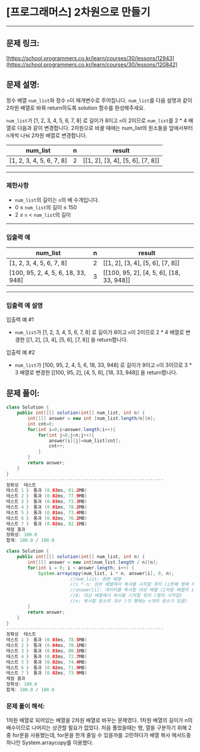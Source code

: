 # [프로그래머스] 2차원으로 만들기

---

## 문제 링크:

[https://school.programmers.co.kr/learn/courses/30/lessons/12943](https://school.programmers.co.kr/learn/courses/30/lessons/120842)

## 문제 설명:

정수 배열 `num_list`와 정수 `n`이 매개변수로 주어집니다. `num_list`를 다음 설명과 같이 2차원 배열로 바꿔 return하도록 solution 함수를 완성해주세요.

`num_list`가 [1, 2, 3, 4, 5, 6, 7, 8] 로 길이가 8이고 `n`이 2이므로 `num_list`를 2 * 4 배열로 다음과 같이 변경합니다. 2차원으로 바꿀 때에는 num_list의 원소들을 앞에서부터 n개씩 나눠 2차원 배열로 변경합니다.

| num_list | n | result |
| --- | --- | --- |
| [1, 2, 3, 4, 5, 6, 7, 8] | 2 | [[1, 2], [3, 4], [5, 6], [7, 8]] |

---

### 제한사항

- `num_list`의 길이는 `n`의 배 수개입니다.
- 0 ≤ `num_list`의 길이 ≤ 150
- 2 ≤ `n` < `num_list`의 길이

---

### 입출력 예

| num_list | n | result |
| --- | --- | --- |
| [1, 2, 3, 4, 5, 6, 7, 8] | 2 | [[1, 2], [3, 4], [5, 6], [7, 8]] |
| [100, 95, 2, 4, 5, 6, 18, 33, 948] | 3 | [[100, 95, 2], [4, 5, 6], [18, 33, 948]] |

---

### 입출력 예 설명

입출력 예 #1

- `num_list`가 [1, 2, 3, 4, 5, 6, 7, 8] 로 길이가 8이고 `n`이 2이므로 2 * 4 배열로 변경한 [[1, 2], [3, 4], [5, 6], [7, 8]] 을 return합니다.

입출력 예 #2

- `num_list`가 [100, 95, 2, 4, 5, 6, 18, 33, 948] 로 길이가 9이고 `n`이 3이므로 3 * 3 배열로 변경한 [[100, 95, 2], [4, 5, 6], [18, 33, 948]] 을 return합니다.

## 문제 풀이:

```java
class Solution {
    public int[][] solution(int[] num_list, int n) {
        int[][] answer = new int [num_list.length/n][n];
        int cnt=0;
        for(int i=0;i<answer.length;i++){
            for(int j=0;j<n;j++){
                answer[i][j]=num_list[cnt];
                cnt++;
            }
        }
        return answer;
    }
}
-----------------------------------------------------------
정확성  테스트
테스트 1 〉	통과 (0.03ms, 81.2MB)
테스트 2 〉	통과 (0.02ms, 77.9MB)
테스트 3 〉	통과 (0.03ms, 73.3MB)
테스트 4 〉	통과 (0.01ms, 78.2MB)
테스트 5 〉	통과 (0.01ms, 73.4MB)
테스트 6 〉	통과 (0.02ms, 76.2MB)
테스트 7 〉	통과 (0.02ms, 82.1MB)
채점 결과
정확성: 100.0
합계: 100.0 / 100.0
```

```java
class Solution {
    public int[][] solution(int[] num_list, int n) {
        int[][] answer = new int[num_list.length / n][n];
        for(int i = 0; i < answer.length; i++) {
            System.arraycopy(num_list, i * n, answer[i], 0, n);
						//num_list: 원본 배열
						//i * n: 원본 배열에서 복사를 시작할 위치 (i번째 행에 해당하는 데이터의 시작점)
						//answer[i]: 데이터를 복사할 대상 배열 (2차원 배열의 i번째 행)
						//0: 대상 배열에서 복사를 시작할 위치 (행의 시작점)
						//n: 복사할 원소의 개수 (각 행에는 n개의 원소가 있음)
        } 
        return answer;
    }
}
-----------------------------------------------------------
정확성  테스트
테스트 1 〉	통과 (0.03ms, 78.5MB)
테스트 2 〉	통과 (0.04ms, 70.1MB)
테스트 3 〉	통과 (0.03ms, 80.1MB)
테스트 4 〉	통과 (0.03ms, 72.7MB)
테스트 5 〉	통과 (0.02ms, 74.4MB)
테스트 6 〉	통과 (0.02ms, 71.9MB)
테스트 7 〉	통과 (0.02ms, 73.9MB)
채점 결과
정확성: 100.0
합계: 100.0 / 100.0
```

### **문제 풀이 해석:**

1차원 배열로 되어있는 배열을 2차원 배열로 바꾸는 문제였다. 1차원 배열의 길이가 n의 배수이므로 나머지는 상관할 필요가 없었다. 처음 풀었을때는 행, 열을 구분하기 위해 2중 for문을 사용했는데, for문을 한개 줄일 수 있을까를 고민하다가 배열 복사 메서드중 하나인 System.arraycopy를 이용했다.